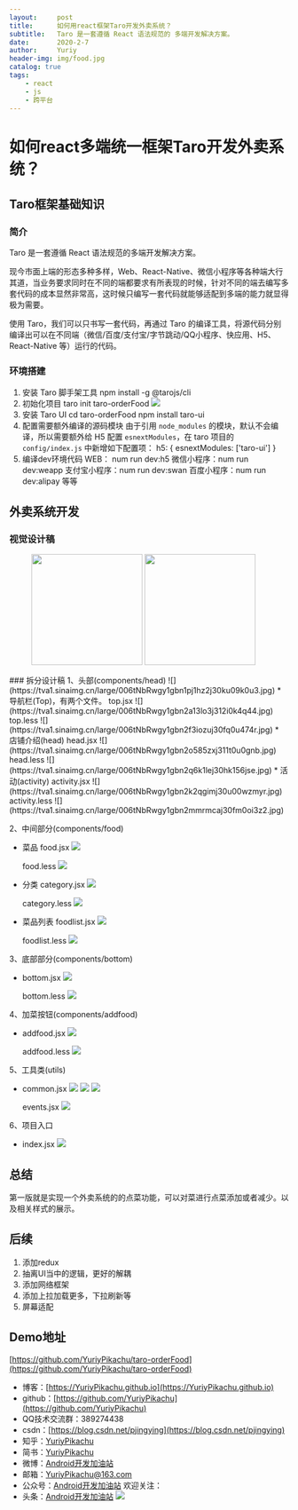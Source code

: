 ```yaml
---
layout:     post
title:      如何用react框架Taro开发外卖系统？
subtitle:   Taro 是一套遵循 React 语法规范的 多端开发解决方案。
date:       2020-2-7
author:     Yuriy
header-img: img/food.jpg
catalog: true
tags:
    - react
    - js
    - 跨平台
---
```

# 如何react多端统一框架Taro开发外卖系统？
## Taro框架基础知识
### 简介
Taro 是一套遵循 React 语法规范的多端开发解决方案。

现今市面上端的形态多种多样，Web、React-Native、微信小程序等各种端大行其道，当业务要求同时在不同的端都要求有所表现的时候，针对不同的端去编写多套代码的成本显然非常高，这时候只编写一套代码就能够适配到多端的能力就显得极为需要。

使用 Taro，我们可以只书写一套代码，再通过 Taro 的编译工具，将源代码分别编译出可以在不同端（微信/百度/支付宝/字节跳动/QQ小程序、快应用、H5、React-Native 等）运行的代码。
### 环境搭建
1. 安装 Taro 脚手架工具
npm install -g @tarojs/cli
2. 初始化项目
taro init taro-orderFood
![](https://tva1.sinaimg.cn/large/006tNbRwgy1gbmykg2yg9j30xg0i611k.jpg)
3. 安装 Taro UI
cd taro-orderFood
npm install taro-ui
4. 配置需要额外编译的源码模块
由于引用 `node_modules` 的模块，默认不会编译，所以需要额外给 H5 配置 `esnextModules`，在 taro 项目的 `config/index.js` 中新增如下配置项：
h5: {
  esnextModules: ['taro-ui']
}
5. 编译dev环境代码
WEB： num run dev:h5
微信小程序：num run dev:weapp
支付宝小程序：num run dev:swan
百度小程序：num run dev:alipay
等等

## 外卖系统开发
### 视觉设计稿
<figure class="half">
    <img width="200" src="https://tva1.sinaimg.cn/large/006tNbRwgy1gbmyt3e8fhj30km146jvc.jpg">
    <img width="200" src="https://tva1.sinaimg.cn/large/006tNbRwgy1gbmyu10paaj30km146gpl.jpg">
</figure>
### 拆分设计稿
1、头部(components/head)
![](https://tva1.sinaimg.cn/large/006tNbRwgy1gbn1pj1hz2j30ku09k0u3.jpg)
* 导航栏(Top)，有两个文件。
top.jsx
![](https://tva1.sinaimg.cn/large/006tNbRwgy1gbn2a13lo3j312i0k4q44.jpg)
top.less
![](https://tva1.sinaimg.cn/large/006tNbRwgy1gbn2f3iozuj30fq0u474r.jpg)
* 店铺介绍(head)
head.jsx
![](https://tva1.sinaimg.cn/large/006tNbRwgy1gbn2o585zxj311t0u0gnb.jpg)
head.less
![](https://tva1.sinaimg.cn/large/006tNbRwgy1gbn2q6k1lej30hk156jse.jpg)
* 活动(activity)
activity.jsx
![](https://tva1.sinaimg.cn/large/006tNbRwgy1gbn2k2qgimj30u00wzmyr.jpg)
activity.less
![](https://tva1.sinaimg.cn/large/006tNbRwgy1gbn2mmrmcaj30fm0oi3z2.jpg)

2、中间部分(components/food)
* 菜品
food.jsx
![](https://tva1.sinaimg.cn/large/006tNbRwgy1gbn3hrg4idj31fk0iqgms.jpg)

    food.less
![](https://tva1.sinaimg.cn/large/0082zybpgy1gbn41ljv4bj30cu05aq2t.jpg)
* 分类
category.jsx
![](https://tva1.sinaimg.cn/large/0082zybpgy1gbn3yxiwu8j31h00u0taq.jpg)

    category.less
![](https://tva1.sinaimg.cn/large/0082zybpgy1gbn3zk6ppsj30by0lgglw.jpg)
* 菜品列表
foodlist.jsx
![](https://tva1.sinaimg.cn/large/0082zybpgy1gbn3xqfa59j31j40u0q4l.jpg)

    foodlist.less
![](https://tva1.sinaimg.cn/large/0082zybpgy1gbn3y37hprj30aw04wjr9.jpg)

3、底部部分(components/bottom)
* bottom.jsx
![](https://tva1.sinaimg.cn/large/0082zybpgy1gbn3welphaj31uc0t8jtu.jpg)

    bottom.less
![](https://tva1.sinaimg.cn/large/0082zybpgy1gbn3x0kyr8j30gu14c0tv.jpg)

4、加菜按钮(components/addfood)
* addfood.jsx
![](https://tva1.sinaimg.cn/large/0082zybpgy1gbn3ueg54fj31470u0gnq.jpg)

    addfood.less
![](https://tva1.sinaimg.cn/large/0082zybpgy1gbn3uvtgexj30fa0s6dga.jpg)

5、工具类(utils)
* common.jsx
![](https://tva1.sinaimg.cn/large/0082zybpgy1gbn3swq02jj30l40eemxd.jpg)
![](https://tva1.sinaimg.cn/large/0082zybpgy1gbn3taxuilj30u00zdq4t.jpg)
![](https://tva1.sinaimg.cn/large/0082zybpgy1gbn3ttekw2j30ps0ncwfa.jpg)

    events.jsx
![](https://tva1.sinaimg.cn/large/0082zybpgy1gbn3rubascj30n20t2mxx.jpg)

6、项目入口
* index.jsx
![](https://tva1.sinaimg.cn/large/0082zybpgy1gbn3r9stjuj30gq09u749.jpg)

## 总结
第一版就是实现一个外卖系统的的点菜功能，可以对菜进行点菜添加或者减少。以及相关样式的展示。

## 后续
1. 添加redux
2. 抽离UI当中的逻辑，更好的解耦
3. 添加网络框架
4. 添加上拉加载更多，下拉刷新等
5. 屏幕适配

## Demo地址
[https://github.com/YuriyPikachu/taro-orderFood](https://github.com/YuriyPikachu/taro-orderFood)
    
* 博客：[https://YuriyPikachu.github.io](https://YuriyPikachu.github.io)
* github：[https://github.com/YuriyPikachu](https://github.com/YuriyPikachu)
* QQ技术交流群：389274438
* csdn：[https://blog.csdn.net/pjingying](https://blog.csdn.net/pjingying)
* 知乎：[YuriyPikachu](https://www.zhihu.com/people/YuriyPikachu)
* 简书：[YuriyPikachu](https://www.jianshu.com/u/1df4d713a12c)
* 微博：[Android开发加油站](http://weibo.com/2648402234/profile?rightmod=1&wvr=6&mod=personinfo&is_all=1)
* 邮箱：[YuriyPikachu@163.com](YuriyPikachu@163.com)
* 公众号：[Android开发加油站]() 欢迎关注：
* 头条：[Android开发加油站](https://www.toutiao.com/c/user/1789857904/#mid=1581788092440589)
![](https://tva1.sinaimg.cn/large/006tNbRwgy1gayiubsiuaj309k09kdfn.jpg)     